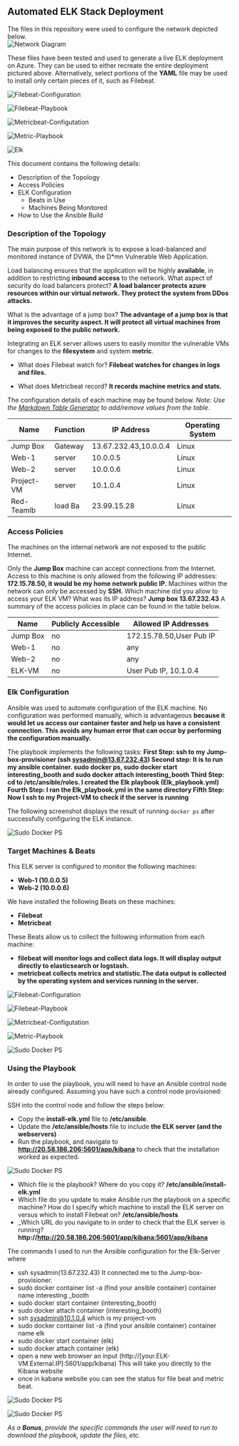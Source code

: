 ## Automated ELK Stack Deployment

The files in this repository were used to configure the network depicted below.  
![Network Diagram](https://github.com/cesarp63/ELK-Project/blob/ee1223cee294c57a4f4a0f33e3f286f1cd2a4e22/Project%20Diagram%20.png)


These files have been tested and used to generate a live ELK deployment on Azure. They can be used to either recreate the entire deployment pictured above. Alternatively, select portions of the **YAML** file may be used to install only certain pieces of it, such as Filebeat.


![Filebeat-Configuration](https://github.com/cesarp63/ELK-Project/blob/f4ebe9142a4fbe1ce80e7cec9e26a8f3ea3553eb/CONFIG%20FOLDER/filebeat-configuration.yml)


![Filebeat-Playbook](https://github.com/cesarp63/ELK-Project/blob/f4ebe9142a4fbe1ce80e7cec9e26a8f3ea3553eb/CONFIG%20FOLDER/filebeat-playbook.yml)


![Metricbeat-Configutation](https://github.com/cesarp63/ELK-Project/blob/f4ebe9142a4fbe1ce80e7cec9e26a8f3ea3553eb/CONFIG%20FOLDER/metricbeat-configuration.yml)


![Metric-Playbook](https://github.com/cesarp63/ELK-Project/blob/f4ebe9142a4fbe1ce80e7cec9e26a8f3ea3553eb/CONFIG%20FOLDER/metricbeat-playbook.yml)


![Elk](https://github.com/cesarp63/ELK-Project/blob/679022265d3d93b92c46ed09e9f13a9963280522/CONFIG%20FOLDER/install-elk.yml)

This document contains the following details:
- Description of the Topology
- Access Policies
- ELK Configuration
  - Beats in Use
  - Machines Being Monitored
- How to Use the Ansible Build


### Description of the Topology

The main purpose of this network is to expose a load-balanced and monitored instance of DVWA, the D*mn Vulnerable Web Application.

Load balancing ensures that the application will be highly **available**, in addition to restricting **inbound access** to the network.
 What aspect of security do load balancers protect? 
**A load balancer protects azure resources within our virtual network. They protect the system from DDos attacks.** 

What is the advantage of a jump box?
**The advantage of a jump box is that it improves the security aspect. It will protect all virtual machines from being exposed to the public network.** 


Integrating an ELK server allows users to easily monitor the vulnerable VMs for changes to the **filesystem** and system **metric**.
- What does Filebeat watch for? **Filebeat watches for changes in logs and files.**

- What does Metricbeat record? **It records machine metrics and stats.**

The configuration details of each machine may be found below.
_Note: Use the [Markdown Table Generator](http://www.tablesgenerator.com/markdown_tables) to add/remove values from the table_.

| Name     | Function | IP Address | Operating System |
|----------|----------|------------|------------------|
| Jump Box | Gateway  | 13.67.232.43,10.0.0.4   |Linux|
| Web-1    | server   | 10.0.0.5                |Linux|
| Web-2    | server   | 10.0.0.6                |Linux|
|Project-VM| server   | 10.1.0.4                |Linux|
|Red-Teamlb| load Ba  | 23.99.15.28             |Linux|

### Access Policies
The machines on the internal network are not exposed to the public Internet.

Only the **Jump Box** machine can accept connections from the Internet. Access to this machine is only allowed from the following IP addresses:
**172.15.78.50, it would be my home network public IP.**
Machines within the network can only be accessed by **SSH.**
Which machine did you allow to access your ELK VM? What was its IP address?
**Jump box  13.67.232.43**
A summary of the access policies in place can be found in the table below.

| Name     | Publicly Accessible | Allowed IP Addresses   |
|----------|---------------------|------------------------|
| Jump Box | no                  |172.15.78.50,User Pub IP|
| Web-1    | no                  |any                     |
| Web-2    | no                  |any                     |
| ELK-VM   | no                  |User Pub IP, 10.1.0.4   |

### Elk Configuration

Ansible was used to automate configuration of the ELK machine. No configuration was performed manually, which is advantageous **because it would let us access our container faster and help us have a consistent connection. This avoids any human error that can occur by performing the configuration manually.** 

The playbook implements the following tasks:
**First Step: ssh to my Jump-box-provisioner (ssh sysadmin@13.67.232.43)
Second step: It is to run my ansible container. sudo docker ps, sudo docker start interesting_booth and sudo docker attach interesting_booth
Third Step: cd to /etc/ansible/roles. I created the Elk playbook (Elk_playbook.yml)
Fourth Step: I ran the Elk_playbook.yml in the same directory
Fifth Step: Now I ssh to my Project-VM to check if the server is running**


The following screenshot displays the result of running `docker ps` after successfully configuring the ELK instance.

![Sudo Docker PS](https://github.com/cesarp63/ELK-Project/blob/d7d9198ca959a19bd17ccc7de4b08594e770b2f0/Pictures/dock-ps-elk-output.png)


### Target Machines & Beats
This ELK server is configured to monitor the following machines:
- **Web-1 (10.0.0.5)**
- **Web-2 (10.0.0.6)**


We have installed the following Beats on these machines:
- **Filebeat**
- **Metricbeat**

These Beats allow us to collect the following information from each machine:
- **filebeat will monitor logs and collect data logs. It will display output directly to elasticsearch or logstash.** 
- **metricbeat collects metrics and statistic.The data output is collected by the operating system and services running in the server.**


![Filebeat-Configuration](https://github.com/cesarp63/ELK-Project/blob/f4ebe9142a4fbe1ce80e7cec9e26a8f3ea3553eb/CONFIG%20FOLDER/filebeat-configuration.yml)


![Filebeat-Playbook](https://github.com/cesarp63/ELK-Project/blob/f4ebe9142a4fbe1ce80e7cec9e26a8f3ea3553eb/CONFIG%20FOLDER/filebeat-playbook.yml)


![Metricbeat-Configutation](https://github.com/cesarp63/ELK-Project/blob/f4ebe9142a4fbe1ce80e7cec9e26a8f3ea3553eb/CONFIG%20FOLDER/metricbeat-configuration.yml)


![Metric-Playbook](https://github.com/cesarp63/ELK-Project/blob/f4ebe9142a4fbe1ce80e7cec9e26a8f3ea3553eb/CONFIG%20FOLDER/metricbeat-playbook.yml)

![Sudo Docker PS](https://github.com/cesarp63/ELK-Project/blob/c34e5fef5e81033684a849dd5735e2a2e4678357/Pictures/ansible%20folder.png)

### Using the Playbook
In order to use the playbook, you will need to have an Ansible control node already configured. Assuming you have such a control node provisioned:

SSH into the control node and follow the steps below:
- Copy the **install-elk.yml** file to **/etc/ansible**.
- Update the **/etc/ansible/hosts** file to include **the ELK server (and the webservers)**
- Run the playbook, and navigate to **http://20.58.186.206:5601/app/kibana** to check that the installation worked as expected.

![Sudo Docker PS](https://github.com/cesarp63/ELK-Project/blob/cd940ffbab20a24332ce6dc6dd4d10e1c7c607c9/Pictures/Kibana%20screen%20shot.png)

- Which file is the playbook? Where do you copy it? **/etc/ansible/install-elk.yml**
- Which file do you update to make Ansible run the playbook on a specific machine? How do I specify which machine to install the ELK server on versus which to install Filebeat on? **/etc/ansible/hosts**
- _Which URL do you navigate to in order to check that the ELK server is running? **http://http://20.58.186.206:5601/app/kibana:5601/app/kibana**


The commands I used to run the Ansible configuration for the Elk-Server where

- ssh sysadmin(13.67.232.43) It connected me to the Jump-box-provisioner. 
- sudo docker container list -a (find your ansible container) container name interesting _booth
- sudo docker start container (interesting_booth)
- sudo docker attach container (interesting_booth)
- ssh sysadmin@10.1.0.4 which is my project-vm
- sudo docker container list -a (find your ansible container) container name elk
- sudo docker start container (elk)
- sudo docker attach container (elk)
- open a new web browser an input (http://[your.ELK-VM.External.IP]:5601/app/kibana) This will take you directly to the Kibana website
- once in kabana website you can see the status for file beat and metric beat.

![Sudo Docker PS](https://github.com/cesarp63/ELK-Project/blob/e20a8ac9ac05103bf32ec6a05d817e81c8dd2c90/Pictures/Kibana%20screen%20shot%202.png)

![Sudo Docker PS](https://github.com/cesarp63/ELK-Project/blob/f280b7c1825892d7c17a4d840c65097e306b1df5/Pictures/Kibana%20screen%20shot%203.png)

_As a **Bonus**, provide the specific commands the user will need to run to download the playbook, update the files, etc._
